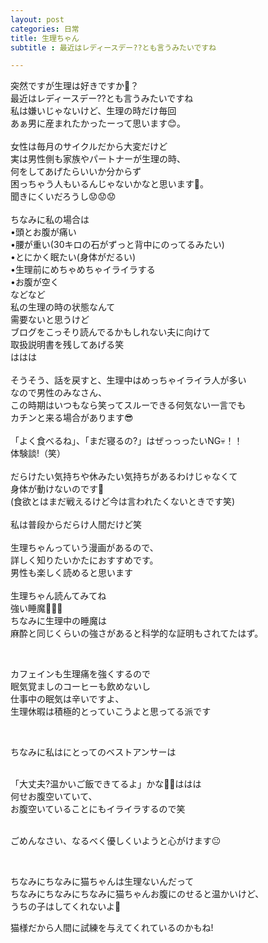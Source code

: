 ```yaml
---
layout: post
categories: 日常
title: 生理ちゃん
subtitle : 最近はレディースデー??とも言うみたいですね

---
```

突然ですが生理は好きですか🫠？<br>
最近はレディースデー??とも言うみたいですね<br>
私は嫌いじゃないけど、生理の時だけ毎回<br>
あぁ男に産まれたかったーって思います😊。<br>
<br>
女性は毎月のサイクルだから大変だけど<br>
実は男性側も家族やパートナーが生理の時、<br>
何をしてあげたらいいか分からず<br>
困っちゃう人もいるんじゃないかなと思います🤔。<br>
聞きにくいだろうし😟😟😟<br>
<br>
ちなみに私の場合は<br>
•頭とお腹が痛い<br>
•腰が重い(30キロの石がずっと背中にのってるみたい)<br>
•とにかく眠たい(身体がだるい)<br>
•生理前にめちゃめちゃイライラする<br>
•お腹が空く<br>
などなど<br>
私の生理の時の状態なんて<br>
需要ないと思うけど<br>
ブログをこっそり読んでるかもしれない夫に向けて<br>
取扱説明書を残してあげる笑<br>
ははは<br>
<br>
そうそう、話を戻すと、生理中はめっちゃイライラ人が多い<br>
なので男性のみなさん、<br>
この時期はいつもなら笑ってスルーできる何気ない一言でも<br>
カチンと来る場合があります😎<br>
<br>
「よく食べるね」、「まだ寝るの?」はぜっっったいNG💀！！<br>
体験談!（笑）<br>
<br>
だらけたい気持ちや休みたい気持ちがあるわけじゃなくて<br>
身体が動けないのです😤<br>
(食欲とはまだ戦えるけど今は言われたくないときです笑)<br>
<br>
私は普段からだらけ人間だけど笑<br>
<br>
生理ちゃんっていう漫画があるので、<br>
詳しく知りたいかたにおすすめです。<br>
男性も楽しく読めると思います<br>
<br>
生理ちゃん読んてみてね<br>
強い睡魔🥱😴😪<br>
ちなみに生理中の睡魔は<br>
麻酔と同じくらいの強さがあると科学的な証明もされてたはず。<br>

<br>

カフェインも生理痛を強くするので<br>
眠気覚ましのコーヒーも飲めないし<br>
仕事中の眠気は辛いですよ、<br>
生理休暇は積極的とっていこうよと思ってる派です<br>

<br>

ちなみに私はにとってのベストアンサーは<br>
<br>

「大丈夫?温かいご飯できてるよ」かな👏🏻ははは<br>
何せお腹空いていて、<br>
お腹空いていることにもイライラするので笑<br>
<br>

ごめんなさい、なるべく優しくいようと心がけます😐<br>

<br>

ちなみにちなみに猫ちゃんは生理ないんだって<br>
ちなみにちなみにちなみに猫ちゃんお腹にのせると温かいけど、<br>
うちの子はしてくれないよ🤗<br>

猫様だから人間に試練を与えてくれているのかもね!<br>

